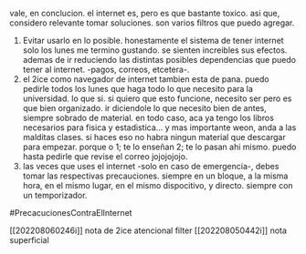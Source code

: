 vale, en conclucion. el internet es, pero es que bastante toxico. asi que, considero relevante tomar soluciones. son varios filtros que puedo agregar.

1) Evitar usarlo en lo posible. honestamente el sistema de tener internet solo los lunes me termino gustando. se sienten increibles sus efectos. ademas de ir reduciendo las distintas posibles dependencias que puedo tener al internet. -pagos, correos, etcetera-.
2) el 2ice como navegador de internet tambien esta de pana. puedo pedirle todos los lunes que haga todo lo que necesito para la universidad. lo que si. si quiero que esto funcione, necesito ser pero es que bien organizado. ir diciendole lo que necesito bien de antes, siempre sobrado de material. en todo caso, aca ya tengo los libros necesarios para fisica y estadistica... y mas importante weon, anda a las malditas clases. si haces eso no habra ningun material que descargar para empezar. porque o 1; te lo enseñan 2; te lo pasan ahi mismo.
	puedo hasta pedirle que revise el correo jojojojojo.
3) las veces que uses el internet -solo en caso de emergencia-, debes tomar las respectivas precauciones. siempre en un bloque, a la misma hora, en el mismo lugar, en el mismo dispocitivo, y directo. siempre con un temporizador.


#PrecacucionesContraElInternet

[[202208060246i]] nota de 2ice atencional filter
[[202208050442i]] nota superficial 



